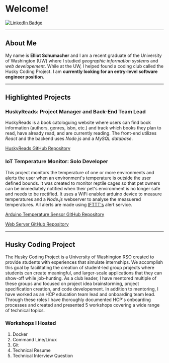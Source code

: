 # Welcome!

[![LinkedIn Badge](https://img.shields.io/badge/LinkedIn-blue?logo=linkedin&logoColor=white)](https://www.linkedin.com/in/elliot-schumacher)

---
## About Me
My name is **Elliot Schumacher** and I am a recent graduate of the University of Washington (UW) where I  studied *geographic information systems* and *web developement*. While at the UW, I helped found a coding club called the Husky Coding Project. I am **currently looking for an entry-level software engineer position**.

---

## Highlighted Projects

### HuskyReads: Project Manager and Back-End Team Lead

HuskyReads is a book catologuing website where users can find book information (authors, genres, isbn, etc.) and track which books they plan to read, have already read, and are currently reading. The front-end utilizes *React* and the backend uses *Node.js* and a *MySQL database*.

[HuskyReads GitHub Repository](https://github.com/Husky-Coding-Project/huskyreads)

### IoT Temperature Monitor: Solo Developer

This project monitors the temperature of one or more environments and alerts the user when an environment's temperature is outside the user defined bounds. It was created to monitor reptile cages so that pet owners can be immediately notified when their pet's environment is no longer safe and needs to be rectified. It uses a WiFi enabled arduino device to measure temperatures and a *Node.js* webserver to analyse the measuered temperatures. All alerts are made using [IFTTT's](https://ifttt.com) alert service.

[Arduino Temperature Sensor GitHub Repository](https://github.com/ElliotSchumacher/temp_sensor)

[Web Server GitHub Repository](https://github.com/ElliotSchumacher/listener)

---

## Husky Coding Project

The Husky Coding Project is a University of Washington RSO created to provide students with experiences that simulate internships. We accomplish this goal by facilitating the creation of student-led group projects where students can create meaningful, and larger-scale applications that they can show-off while job-hunting. As a club leader, I have mentored multiple of these groups and focused on project idea brainstorming, project specification creation, and code developement. In addition to mentoring, I have worked as an HCP education team lead and onboarding team lead. Through these roles I have thoroughly documented HCP's onboarding processes and created and presented 5 workshops covering a wide range of technical topics.

### Workshops I Hosted

1. Docker
2. Command Line/Linux
3. Git
4. Technical Resume
5. Technical Interview Question
